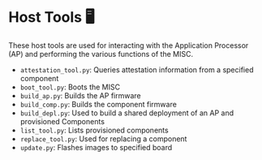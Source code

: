 # Host Tools 🖥️
These host tools are used for interacting with the Application Processor (AP) and performing the 
various functions of the MISC. 

- `attestation_tool.py`: Queries attestation information from a specified component
- `boot_tool.py`: Boots the MISC
- `build_ap.py`: Builds the AP firmware
- `build_comp.py`: Builds the component firmware
- `build_depl.py`: Used to build a shared deployment of an AP and provisioned Components
- `list_tool.py`: Lists provisioned components
- `replace_tool.py`: Used for replacing a component
- `update.py`: Flashes images to specified board

